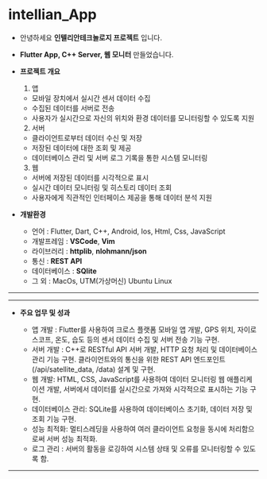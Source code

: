 # intellian_App

* 안녕하세요 __인텔리안테크놀로지 프로젝트__ 입니다.   
* __Flutter App, C++ Server, 웹 모니터__ 만들었습니다.

* __프로젝트 개요__
  1. 앱
    * 모바일 장치에서 실시간 센서 데이터 수집
    * 수집된 데이터를 서버로 전송
    * 사용자가 실시간으로 자신의 위치와 환경 데이터를 모니터링할 수 있도록 지원
  
  2. 서버
    * 클라이언트로부터 데이터 수신 및 저장
    * 저장된 데이터에 대한 조회 및 제공
    * 데이터베이스 관리 및 서버 로그 기록을 통한 시스템 모니터링
  
  3. 웹
    * 서버에 저장된 데이터를 시각적으로 표시
    * 실시간 데이터 모니터링 및 히스토리 데이터 조회
    * 사용자에게 직관적인 인터페이스 제공을 통해 데이터 분석 지원

* __개발환경__
   
  * 언어 : Flutter, Dart, C++, Android, Ios, Html, Css, JavaScript
  * 개발프레임 : __VSCode__, __Vim__
  * 라이브러리 : __httplib__, __nlohmann/json__
  * 통신 : __REST API__
  * 데이터베이스 : __SQlite__
  * 그 외 : MacOs, UTM(가상머신) Ubuntu Linux
--------------------------------




----------------------------------------

* __주요 업무 및 성과__

  * 앱 개발 : Flutter를 사용하여 크로스 플랫폼 모바일 앱 개발, GPS 위치, 자이로스코프, 온도, 습도 등의 센서 데이터 수집 및 서버 전송 기능 구현.
  * 서버 개발 : C++로 RESTful API 서버 개발, HTTP 요청 처리 및 데이터베이스 관리 기능 구현. 클라이언트와의 통신을 위한 REST API 엔드포인트(/api/satellite_data, /data) 설계 및 구현.
  * 웹 개발: HTML, CSS, JavaScript를 사용하여 데이터 모니터링 웹 애플리케이션 개발, 서버에서 데이터를 실시간으로 가져와 시각적으로 표시하는 기능 구현. 
  * 데이터베이스 관리: SQLite를 사용하여 데이터베이스 초기화, 데이터 저장 및 조회 기능 구현.
  * 성능 최적화: 멀티스레딩을 사용하여 여러 클라이언트 요청을 동시에 처리함으로써 서버 성능 최적화.
  * 로그 관리 : 서버의 활동을 로깅하여 시스템 상태 및 오류를 모니터링할 수 있도록 함.

-----------------------------------------

  

